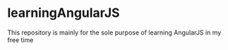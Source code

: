 # learningAngularJS
This repository is mainly for the sole purpose of learning AngularJS in my free time
